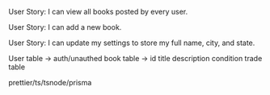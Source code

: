 User Story: I can view all books posted by every user.

User Story: I can add a new book.

User Story: I can update my settings to store my full name, city, and state.

User table -> auth/unauthed
book table -> id title description condition
trade table

prettier/ts/tsnode/prisma
